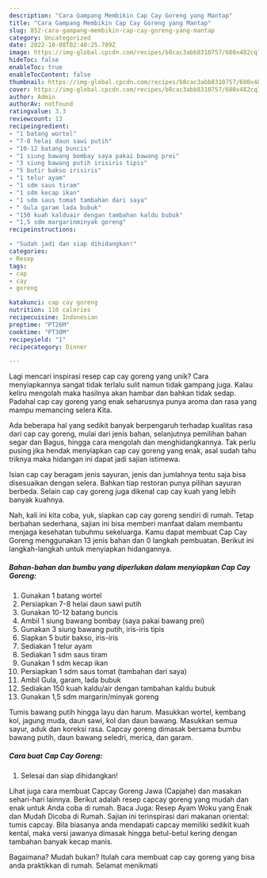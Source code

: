 ```yaml
---
description: "Cara Gampang Membikin Cap Cay Goreng yang Mantap"
title: "Cara Gampang Membikin Cap Cay Goreng yang Mantap"
slug: 852-cara-gampang-membikin-cap-cay-goreng-yang-mantap
category: Uncategorized
date: 2022-10-08T02:40:25.709Z
image: https://img-global.cpcdn.com/recipes/b8cac3abb8310757/680x482cq70/cap-cay-goreng-foto-resep-utama.jpg
hideToc: false
enableToc: true
enableTocContent: false
thumbnail: https://img-global.cpcdn.com/recipes/b8cac3abb8310757/680x482cq70/cap-cay-goreng-foto-resep-utama.jpg
cover: https://img-global.cpcdn.com/recipes/b8cac3abb8310757/680x482cq70/cap-cay-goreng-foto-resep-utama.jpg
author: Admin
authorAv: notfound
ratingvalue: 3.3
reviewcount: 13
recipeingredient:
- "1 batang wortel"
- "7-8 helai daun sawi putih"
- "10-12 batang buncis"
- "1 siung bawang bombay saya pakai bawang prei"
- "3 siung bawang putih irisiris tipis"
- "5 butir bakso irisiris"
- "1 telur ayam"
- "1 sdm saus tiram"
- "1 sdm kecap ikan"
- "1 sdm saus tomat tambahan dari saya"
- " Gula garam lada bubuk"
- "150 kuah kalduair dengan tambahan kaldu bubuk"
- "1,5 sdm margarinminyak goreng"
recipeinstructions:

- "Sudah jadi dan siap dihidangkan!"
categories:
- Resep
tags:
- cap
- cay
- goreng

katakunci: cap cay goreng 
nutrition: 110 calories
recipecuisine: Indonesian
preptime: "PT26M"
cooktime: "PT30M"
recipeyield: "1"
recipecategory: Dinner

---
```





Lagi mencari inspirasi resep cap cay goreng yang unik? Cara menyiapkannya sangat tidak terlalu sulit namun tidak gampang juga. Kalau keliru mengolah maka hasilnya akan hambar dan bahkan tidak sedap. Padahal cap cay goreng yang enak seharusnya punya aroma dan rasa yang mampu memancing selera Kita.





Ada beberapa hal yang sedikit banyak berpengaruh terhadap kualitas rasa dari cap cay goreng, mulai dari jenis bahan, selanjutnya pemilihan bahan segar dan Bagus, hingga cara mengolah dan menghidangkannya. Tak perlu pusing jika hendak menyiapkan cap cay goreng yang enak,      asal sudah tahu triknya maka hidangan ini dapat jadi sajian istimewa.














Isian cap cay beragam jenis sayuran, jenis dan jumlahnya tentu saja bisa disesuaikan dengan selera. Bahkan tiap restoran punya pilihan sayuran berbeda. Selain cap cay goreng juga dikenal cap cay kuah yang lebih banyak kuahnya.






Nah, kali ini kita coba, yuk, siapkan cap cay goreng sendiri di rumah. Tetap berbahan sederhana, sajian ini bisa memberi manfaat dalam membantu menjaga kesehatan tubuhmu sekeluarga. Kamu dapat membuat Cap Cay Goreng menggunakan 13 jenis bahan dan 0 langkah pembuatan. Berikut ini langkah-langkah untuk menyiapkan hidangannya.

<!--inarticleads1-->

##### Bahan-bahan dan bumbu yang diperlukan dalam menyiapkan Cap Cay Goreng:

1. Gunakan 1 batang wortel
1. Persiapkan 7-8 helai daun sawi putih
1. Gunakan 10-12 batang buncis
1. Ambil 1 siung bawang bombay (saya pakai bawang prei)
1. Gunakan 3 siung bawang putih, iris-iris tipis
1. Siapkan 5 butir bakso, iris-iris
1. Sediakan 1 telur ayam
1. Sediakan 1 sdm saus tiram
1. Gunakan 1 sdm kecap ikan
1. Persiapkan 1 sdm saus tomat (tambahan dari saya)
1. Ambil  Gula, garam, lada bubuk
1. Sediakan 150 kuah kaldu/air dengan tambahan kaldu bubuk
1. Gunakan 1,5 sdm margarin/minyak goreng


Tumis bawang putih hingga layu dan harum. Masukkan wortel, kembang kol, jagung muda, daun sawi, kol dan daun bawang. Masukkan semua sayur, aduk dan koreksi rasa. Capcay goreng dimasak bersama bumbu bawang putih, daun bawang seledri, merica, dan garam. 

<!--inarticleads2-->

##### Cara buat Cap Cay Goreng:


1. Selesai dan siap dihidangkan!

Lihat juga cara membuat Capcay Goreng Jawa (Capjahe) dan masakan sehari-hari lainnya. Berikut adalah resep capcay goreng yang mudah dan enak untuk Anda coba di rumah. Baca Juga: Resep Ayam Woku yang Enak dan Mudah Dicoba di Rumah. Sajian ini terinspirasi dari makanan oriental: tumis capcay. Bila biasanya anda mendapati capcay memiliki sedikit kuah kental, maka versi jawanya dimasak hingga betul-betul kering dengan tambahan banyak kecap manis. 

Bagaimana? Mudah bukan? Itulah cara membuat cap cay goreng yang bisa anda praktikkan di rumah. Selamat menikmati
